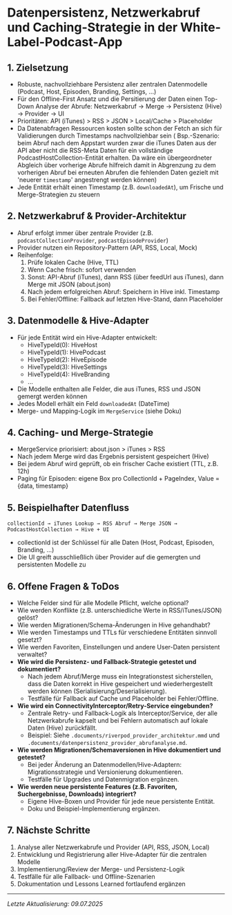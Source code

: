 # Datenpersistenz, Netzwerkabruf und Caching-Strategie in der White-Label-Podcast-App

## 1. Zielsetzung
- Robuste, nachvollziehbare Persistenz aller zentralen Datenmodelle (Podcast, Host, Episoden, Branding, Settings, ...)
- Für den Offline-First Ansatz und die Persitierung der Daten einen Top-Down Analyse der Abrufe: Netzwerkabruf → Merge → Persistenz (Hive) → Provider → UI
- Prioritäten: API (iTunes) > RSS > JSON > Local/Cache > Placeholder
- Da Datenabfragen Ressourcen kosten sollte schon der Fetch an sich  für Validierungen durch Timestamps nachvollziehbar sein (
  Bsp.-Szenario: beim Abruf nach dem Appstart wurden zwar die iTunes Daten aus der API aber nicht die RSS-Meta Daten für ein vollständige PodcastHostCollection-Entität erhalten. Da wäre ein übergeordneter Abgleich über vorherige Abrufe hilfreich damit in Abgrenzung zu dem vorherigen Abruf bei erneuten Abrufen die fehlenden Daten gezielt mit 'neuerer `timestamp`' angestrengt werden können) 
- Jede Entität erhält einen Timestamp (z.B. `downloadedAt`), um Frische und Merge-Strategien zu steuern

## 2. Netzwerkabruf & Provider-Architektur
- Abruf erfolgt immer über zentrale Provider (z.B. `podcastCollectionProvider`, `podcastEpisodeProvider`)
- Provider nutzen ein Repository-Pattern (API, RSS, Local, Mock)
- Reihenfolge: 
  1. Prüfe lokalen Cache (Hive, TTL)
  2. Wenn Cache frisch: sofort verwenden
  3. Sonst: API-Abruf (iTunes), dann RSS (über feedUrl aus iTunes), dann Merge mit JSON (about.json)
  4. Nach jedem erfolgreichen Abruf: Speichern in Hive inkl. Timestamp
  5. Bei Fehler/Offline: Fallback auf letzten Hive-Stand, dann Placeholder

## 3. Datenmodelle & Hive-Adapter
- Für jede Entität wird ein Hive-Adapter entwickelt:
  - HiveTypeId(0): HiveHost
  - HiveTypeId(1): HivePodcast
  - HiveTypeId(2): HiveEpisode
  - HiveTypeId(3): HiveSettings
  - HiveTypeId(4): HiveBranding
  - ...
- Die Modelle enthalten alle Felder, die aus iTunes, RSS und JSON gemergt werden können
- Jedes Modell erhält ein Feld `downloadedAt` (DateTime)
- Merge- und Mapping-Logik im `MergeService` (siehe Doku)

## 4. Caching- und Merge-Strategie
- MergeService priorisiert: about.json > iTunes > RSS
- Nach jedem Merge wird das Ergebnis persistent gespeichert (Hive)
- Bei jedem Abruf wird geprüft, ob ein frischer Cache existiert (TTL, z.B. 12h)
- Paging für Episoden: eigene Box pro CollectionId + PageIndex, Value = {data, timestamp}

## 5. Beispielhafter Datenfluss
```
collectionId → iTunes Lookup → RSS Abruf → Merge JSON → PodcastHostCollection → Hive + UI
```
- collectionId ist der Schlüssel für alle Daten (Host, Podcast, Episoden, Branding, ...)
- Die UI greift ausschließlich über Provider auf die gemergten und persistenten Modelle zu

## 6. Offene Fragen & ToDos
- Welche Felder sind für alle Modelle Pflicht, welche optional?
- Wie werden Konflikte (z.B. unterschiedliche Werte in RSS/iTunes/JSON) gelöst?
- Wie werden Migrationen/Schema-Änderungen in Hive gehandhabt?
- Wie werden Timestamps und TTLs für verschiedene Entitäten sinnvoll gesetzt?
- Wie werden Favoriten, Einstellungen und andere User-Daten persistent verwaltet?
- **Wie wird die Persistenz- und Fallback-Strategie getestet und dokumentiert?**
  - Nach jedem Abruf/Merge muss ein Integrationstest sicherstellen, dass die Daten korrekt in Hive gespeichert und wiederhergestellt werden können (Serialisierung/Deserialisierung).
  - Testfälle für Fallback auf Cache und Placeholder bei Fehler/Offline.
- **Wie wird ein ConnectivityInterceptor/Retry-Service eingebunden?**
  - Zentrale Retry- und Fallback-Logik als Interceptor/Service, der alle Netzwerkabrufe kapselt und bei Fehlern automatisch auf lokale Daten (Hive) zurückfällt.
  - Beispiel: Siehe `.documents/riverpod_provider_architektur.mmd` und `.documents/datenpersistenz_provider_abrufanalyse.md`.
- **Wie werden Migrationen/Schemaversionen in Hive dokumentiert und getestet?**
  - Bei jeder Änderung an Datenmodellen/Hive-Adaptern: Migrationsstrategie und Versionierung dokumentieren.
  - Testfälle für Upgrades und Datenmigration ergänzen.
- **Wie werden neue persistente Features (z.B. Favoriten, Suchergebnisse, Downloads) integriert?**
  - Eigene Hive-Boxen und Provider für jede neue persistente Entität.
  - Doku und Beispiel-Implementierung ergänzen.

## 7. Nächste Schritte
1. Analyse aller Netzwerkabrufe und Provider (API, RSS, JSON, Local)
2. Entwicklung und Registrierung aller Hive-Adapter für die zentralen Modelle
3. Implementierung/Review der Merge- und Persistenz-Logik
4. Testfälle für alle Fallback- und Offline-Szenarien
5. Dokumentation und Lessons Learned fortlaufend ergänzen

---

*Letzte Aktualisierung: 09.07.2025*
